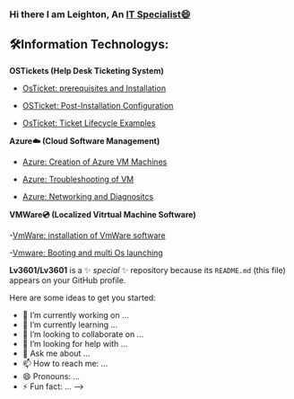 ### Hi there I am Leighton, An <a href="Portal.azure.com">IT Specialist😄</a></h1>
<h2>🛠️Information Technologys:</H2></H2></h2>
 <b>OSTickets (Help Desk Ticketing System) </b>

- [OsTicket: prerequisites and Installation](holder.com)

- [OSTicket: Post-Installation Configuration](Holder.com)

 - [OsTicket: Ticket Lifecycle Examples](holder.com)

  <b>Azure☁️ (Cloud Software Management)</b> 

 - [Azure: Creation of Azure VM Machines](holder.com)

 - [Azure: Troubleshooting of VM](holder.com)

- [Azure: Networking and Diagnositcs](Holder.com)

<b>VMWare💿 (Localized Vitrtual Machine Software)</b>
  
  -[VmWare: installation of VmWare software](Holder.com)

  -[Vmware: Booting and multi Os launching](Holder.com)

  
  
   
   
**Lv3601/Lv3601** is a ✨ _special_ ✨ repository because its `README.md` (this file) appears on your GitHub profile.

Here are some ideas to get you started:

- 🔭 I’m currently working on ...
- 🌱 I’m currently learning ...
- 👯 I’m looking to collaborate on ...
- 🤔 I’m looking for help with ...
- 💬 Ask me about ...
- 📫 How to reach me: ...
- 😄 Pronouns: ...
- ⚡ Fun fact: ...
-->
